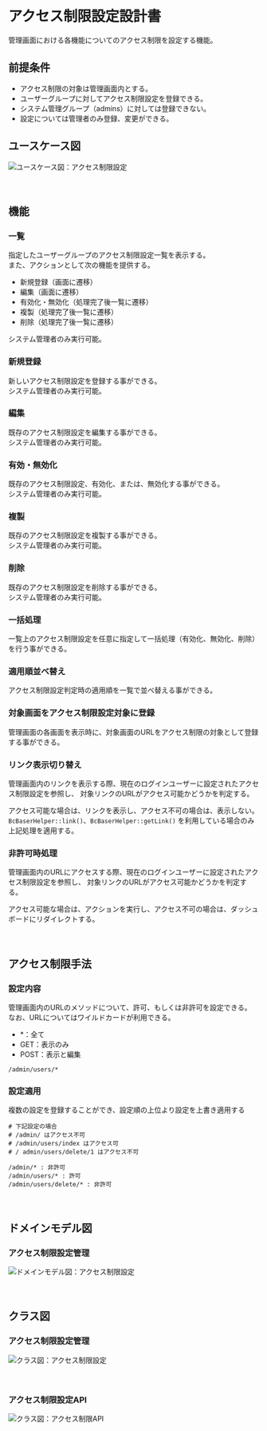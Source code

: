 # アクセス制限設定設計書

管理画面における各機能についてのアクセス制限を設定する機能。

## 前提条件

- アクセス制限の対象は管理画面内とする。
- ユーザーグループに対してアクセス制限設定を登録できる。
- システム管理グループ（admins）に対しては登録できない。
- 設定については管理者のみ登録、変更ができる。

## ユースケース図
![ユースケース図：アクセス制限設定](../../../svg/use_case/baser-core/permissions.svg)

　
## 機能
### 一覧
指定したユーザーグループのアクセス制限設定一覧を表示する。  
また、アクションとして次の機能を提供する。
- 新規登録（画面に遷移）
- 編集（画面に遷移）
- 有効化・無効化（処理完了後一覧に遷移）
- 複製（処理完了後一覧に遷移）
- 削除（処理完了後一覧に遷移）

システム管理者のみ実行可能。

### 新規登録
新しいアクセス制限設定を登録する事ができる。  
システム管理者のみ実行可能。

### 編集
既存のアクセス制限設定を編集する事ができる。  
システム管理者のみ実行可能。

### 有効・無効化
既存のアクセス制限設定、有効化、または、無効化する事ができる。  
システム管理者のみ実行可能。

### 複製
既存のアクセス制限設定を複製する事ができる。  
システム管理者のみ実行可能。

### 削除
既存のアクセス制限設定を削除する事ができる。  
システム管理者のみ実行可能。

### 一括処理
一覧上のアクセス制限設定を任意に指定して一括処理（有効化、無効化、削除）を行う事ができる。

### 適用順並べ替え
アクセス制限設定判定時の適用順を一覧で並べ替える事ができる。

### 対象画面をアクセス制限設定対象に登録
管理画面の各画面を表示時に、対象画面のURLをアクセス制限の対象として登録する事ができる。

### リンク表示切り替え
管理画面内のリンクを表示する際、現在のログインユーザーに設定されたアクセス制限設定を参照し、
対象リンクのURLがアクセス可能かどうかを判定する。

アクセス可能な場合は、リンクを表示し、アクセス不可の場合は、表示しない。  
`BcBaserHelper::link()`、`BcBaserHelper::getLink()` を利用している場合のみ上記処理を適用する。

### 非許可時処理
管理画面内のURLにアクセスする際、現在のログインユーザーに設定されたアクセス制限設定を参照し、
対象リンクのURLがアクセス可能かどうかを判定する。

アクセス可能な場合は、アクションを実行し、アクセス不可の場合は、ダッシュボードにリダイレクトする。

　
## アクセス制限手法

### 設定内容

管理画面内のURLのメソッドについて、許可、もしくは非許可を設定できる。  
なお、URLについてはワイルドカードが利用できる。

- *：全て
- GET：表示のみ
- POST：表示と編集

```shell
/admin/users/*
```

### 設定適用

複数の設定を登録することができ、設定順の上位より設定を上書き適用する

```shell
# 下記設定の場合
# /admin/ はアクセス不可
# /admin/users/index はアクセス可
# / admin/users/delete/1 はアクセス不可

/admin/* : 非許可
/admin/users/* : 許可
/admin/users/delete/* : 非許可
```


　
## ドメインモデル図
### アクセス制限設定管理
![ドメインモデル図：アクセス制限設定](../../../svg/domain_model/baser-core/permissions.svg)

　
## クラス図
### アクセス制限設定管理
![クラス図：アクセス制限設定](../../../svg/class/baser-core/manage_permissions.svg)

　
### アクセス制限設定API
![クラス図：アクセス制限API](../../../svg/class/baser-core/api_permissions.svg)
